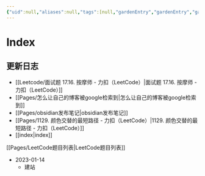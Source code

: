 ```yaml
---
{"uid":null,"aliases":null,"tags":[null,"gardenEntry","gardenEntry","gardenEntry"],"source":null,"created":"2023-01-14 18:31:30","updated":"2023-02-16 15:26:53","title":"Index","dg-publish":true,"dg-home":true,"permalink":"/index/","dgPassFrontmatter":true}
---
```



# Index

## 更新日志

- [[Leetcode/面试题 17.16. 按摩师 - 力扣（LeetCode）\|面试题 17.16. 按摩师 - 力扣（LeetCode）]]
- [[Pages/怎么让自己的博客被google检索到\|怎么让自己的博客被google检索到]]
- [[Pages/obsidian发布笔记\|obsidian发布笔记]]
- [[Pages/1129. 颜色交替的最短路径 - 力扣（LeetCode）\|1129. 颜色交替的最短路径 - 力扣（LeetCode）]]
- [[index\|index]]


[[Pages/LeetCode题目列表\|LeetCode题目列表]]

- 2023-01-14
	- 建站

